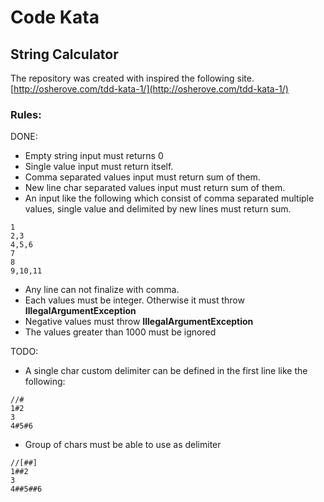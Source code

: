 # Code Kata
## String Calculator
The repository was created with inspired the following site.
[http://osherove.com/tdd-kata-1/](http://osherove.com/tdd-kata-1/)

### Rules:

DONE:

* Empty string input must returns 0
* Single value input must return itself.
* Comma separated values input must return sum of them.
* New line char separated values input must return sum of them.
* An input like the following which consist of comma separated multiple values, single value and delimited by new lines must return sum.
   
```$xslt
1
2,3
4,5,6
7
8
9,10,11
```   
 
 * Any line can not finalize with comma. 
 * Each values must be integer. Otherwise it must throw **IllegalArgumentException**
 * Negative values must throw **IllegalArgumentException**
 * The values greater than 1000 must be ignored
  
 TODO:
 * A single char custom delimiter can be defined in the first line like the following:

 ```$xslt
//#
1#2
3
4#5#6
```

* Group of chars must be able to use as delimiter

 ```$xslt
//[##]
1##2
3
4##5##6
```

